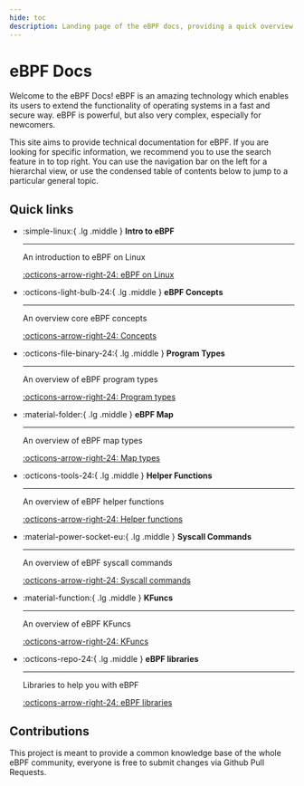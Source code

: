 ```yaml
---
hide: toc
description: Landing page of the eBPF docs, providing a quick overview of the main topics and links to the most important pages. These docs aim to provide a knowledge base for all there is to know about eBPF with a focus on developers.
---
```

# eBPF Docs

Welcome to the eBPF Docs! eBPF is an amazing technology which enables its users to extend the functionality of operating systems in a fast and secure way. eBPF is powerful, but also very complex, especially for newcomers. 

This site aims to provide technical documentation for eBPF. If you are looking for specific information, we recommend you to use the search feature in to top right. You can use the navigation bar on the left for a hierarchal view, or use the condensed table of contents below to jump to a particular general topic.

## Quick links

<div class="grid cards" markdown>

-   :simple-linux:{ .lg .middle } __Intro to eBPF__

    ---

    An introduction to eBPF on Linux

    [:octicons-arrow-right-24: eBPF on Linux](./linux/index.md)

-   :octicons-light-bulb-24:{ .lg .middle } __eBPF Concepts__

    ---

    An overview core eBPF concepts

    [:octicons-arrow-right-24: Concepts](./linux/concepts/index.md)

-   :octicons-file-binary-24:{ .lg .middle } __Program Types__

    ---

    An overview of eBPF program types

    [:octicons-arrow-right-24: Program types](./linux/program-type/index.md)

-   :material-folder:{ .lg .middle } __eBPF Map__

    ---

    An overview of eBPF map types

    [:octicons-arrow-right-24: Map types](./linux/map-type/index.md)

-   :octicons-tools-24:{ .lg .middle } __Helper Functions__

    ---

    An overview of eBPF helper functions

    [:octicons-arrow-right-24: Helper functions](./linux/helper-function/index.md)


-   :material-power-socket-eu:{ .lg .middle } __Syscall Commands__

    ---
    
    An overview of eBPF syscall commands

    [:octicons-arrow-right-24: Syscall commands](./linux/syscall/index.md)

-   :material-function:{ .lg .middle } __KFuncs__

    ---

    An overview of eBPF KFuncs

    [:octicons-arrow-right-24: KFuncs](./linux/kfuncs/index.md)

-   :octicons-repo-24:{ .lg .middle } __eBPF libraries__

    ---

    Libraries to help you with eBPF

    [:octicons-arrow-right-24: eBPF libraries](./ebpf-library/index.md)

</div>

## Contributions

This project is meant to provide a common knowledge base of the whole eBPF community, everyone is free to submit changes via Github Pull Requests.


